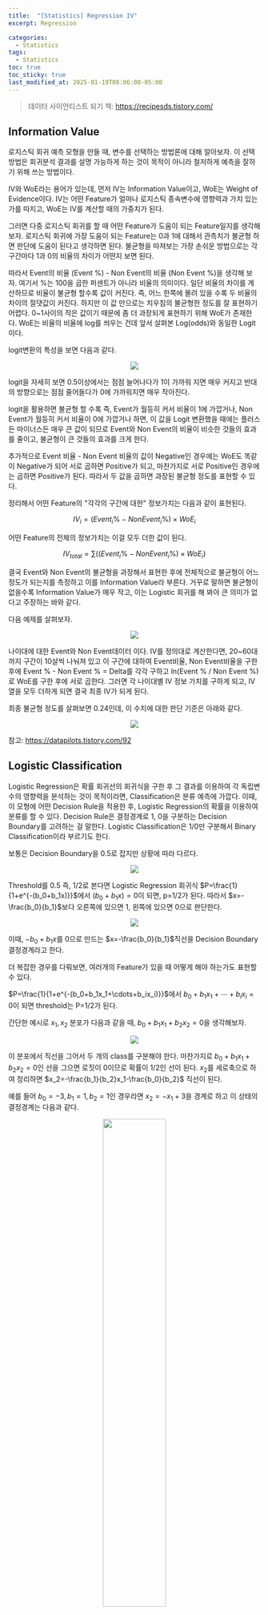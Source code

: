 ```yaml
---
title:  "[Statistics] Regression IV"
excerpt: Regression

categories:
  - Statistics
tags:
  - Statistics
toc: true
toc_sticky: true
last_modified_at: 2025-01-19T08:06:00-05:00
---
```


> 데이터 사이언티스트 되기 책: https://recipesds.tistory.com/

## Information Value

로지스틱 회귀 예측 모형을 만들 때, 변수를 선택하는 방법론에 대해 알아보자. 이 선택방법은 회귀분석 결과를 설명 가능하게 하는 것이 목적이 아니라 철저하게 예측을 잘하기 위해 쓰는 방법이다. 

IV와 WoE라는 용어가 있는데, 먼저 IV는 Information Value이고, WoE는 Weight of Evidence이다. IV는 어떤 Feature가 얼마나 로지스틱 종속변수에 영향력과 가치 있는가를 따지고, WoE는 IV를 계산할 때의 가중치가 된다. 

그러면 다중 로지스틱 회귀를 할 때 어떤 Feature가 도움이 되는 Feature일지를 생각해보자. 로지스틱 회귀에 가장 도움이 되는 Feature는 0과 1에 대해서 관측치가 불균형 하면 판단에 도움이 된다고 생각하면 된다. 불균형을 따져보는 가장 손쉬운 방법으로는 각 구간마다 1과 0의 비율의 차이가 어떤지 보면 된다. 

따라서 Event의 비율 (Event %) - Non Event의 비율 (Non Event %)을 생각해 보자. 여기서 %는 100을 곱한 퍼센트가 아니라 비율의 의미이다. 
일단 비율의 차이를 계산하므로 비율이 불균형 할수록 값이 커진다. 즉, 어느 한쪽에 몰려 있을 수록 두 비율의 차이의 절댓값이 커진다. 하지만 이 값 만으로는 치우침의 불균형한 정도를 잘 표현하기 어렵다. 0~1사이의 작은 값이기 때문에 좀 더 과장되게 표현하기 위해 WoE가 존재한다. WoE는 비율의 비율에 log를 씌우는 건데 앞서 살펴본 Log(odds)와 동일한 Logit이다. 

logit변환의 특성을 보면 다음과 같다. 

<p align="center"><img src="https://github.com/user-attachments/assets/a8be5511-9ed9-4639-8fe9-3d1d7b6934a2" height="" width=""></p>

logit을 자세히 보면 0.5이상에서는 점점 늘어나다가 1이 가까워 지면 매우 커지고 반대의 방향으로는 점점 줄어들다가 0에 가까워지면 매우 작아진다. 

logit을 활용하면 불균형 할 수록 즉, Event가 월등히 커서 비율이 1에 가깝거나, Non Event가 월등히 커서 비율이 0에 가깝거나 하면, 이 값을 Logit 변환했을 때에는 플러스든 마이너스든 매우 큰 값이 되므로 Event와 Non Event의 비율이 비슷한 것들의 효과를 줄이고, 불균형이 큰 것들의 효과를 크게 한다. 

추가적으로 Event 비율 - Non Event 비율의 값이 Negative인 경우에는 WoE도 똑같이 Negative가 되어 서로 곱하면 Positive가 되고, 마찬가지로 서로 Positive인 경우에는 곱하면 Positive가 된다. 따라서 두 값을 곱하면 과장된 불균형 정도를 표현할 수 있다. 

정리해서 어떤 Feature의 "각각의 구간에 대한" 정보가치는 다음과 같이 표현된다. 

$$IV_i=(Event_i\%-NonEvent_i\%) \times WoE_i$$ 

어떤 Feature의 전체의 정보가치는 이걸 모두 더한 값이 된다. 

$$IV_{total}=\sum((Event_i\%-NonEvent_i\%) \times WoE_i)$$

결국 Event와 Non Event의 불균형을 과장해서 표현한 후에 전체적으로 불균형이 어느정도가 되는지를 측정하고 이를 Information Value라 부른다. 거꾸로 말하면 불균형이 없을수록 Information Value가 매우 작고, 이는 Logistic 회귀를 해 봐야 큰 의미가 없다고 주장하는 바와 같다. 

다음 예제를 살펴보자. 

<p align="center"><img src="https://github.com/user-attachments/assets/373dd9a7-1b02-4e03-955a-8d8b205a27bf" height="" width=""></p>

나이대에 대한 Event와 Non Event데이터 이다. IV를 정의대로 계산한다면, 20~60대까지 구간이 10살씩 나눠져 있고 이 구간에 대하여 Event비율, Non Event비율을 구한 후에 Event % - Non Event % = Delta를 각각 구하고 ln(Event % / Non Event %)로 WoE를 구한 후에 서로 곱한다. 그러면 각 나이대별 IV 정보 가치를 구하게 되고, IV 열을 모두 더하게 되면 결국 최종 IV가 되게 된다. 

최종 불균형 정도를 살펴보면 0.24인데, 이 수치에 대한 판단 기준은 아래와 같다. 

<p align="center"><img src="https://github.com/user-attachments/assets/f5e8828e-ec84-424e-bfe9-a1c4a2a9e8ed" height="" width=""></p>

참고: https://datapilots.tistory.com/92

## Logistic Classification

Logistic Regression은 확률 회귀선의 회귀식을 구한 후 그 결과를 이용하여 각 독립변수의 영향력을 분석하는 것이 목적이라면, Classification은 분류 예측에 가깝다. 이때, 이 모형에 어떤 Decision Rule을 적용한 후, Logistic Regression의 확률을 이용하여 분류를 할 수 있다. Decision Rule은 결정경계로 1, 0을 구분하는 Decision Boundary를 고려하는 걸 말한다. Logistic Classification은 1/0만 구분해서 Binary Classification이라 부르기도 한다. 

보통은 Decision Boundary을 0.5로 잡지만 상황에 따라 다르다. 

<p align="center"><img src="https://github.com/user-attachments/assets/5905dc17-34e0-46bf-a1f0-e8fd1a2f7bc6" height="" width=""></p>

Threshold를 0.5 즉, 1/2로 본다면 Logistic Regression 회귀식 $P=\frac{1}{1+e^{-(b_0+b_1x)}}$에서 $(b_0+b_1x)=0$이 되면, p=1/2가 된다. 따라서 $x=-\frac{b_0}{b_1}$보다 오른쪽에 있으면 1, 왼쪽에 있으면 0으로 판단한다. 

<p align="center"><img src="https://github.com/user-attachments/assets/83cf40a0-6953-4e6d-bff7-c3c3134119dd" height="" width=""></p>

이때, $-b_0+b_1x$를 0으로 만드는 $x=-\frac{b_0}{b_1}$직선을 Decision Boundary결정경계라고 한다. 

더 복잡한 경우를 다뤄보면, 여러개의 Feature가 있을 때 어떻게 해야 하는가도 표현할 수 있다. 

$P=\frac{1}{1+e^{-(b_0+b_1x_1+\cdots+b_ix_i)}}$에서 $b_0+b_1x_1+\cdots+b_ix_i=0$이 되면 threshold는 P=1/2가 된다. 

간단한 예시로 $x_1, x_2$ 분포가 다음과 같을 때, $b_0+b_1x_1+b_2x_2=0$을 생각해보자. 

<p align="center"><img src="https://github.com/user-attachments/assets/2f53f47a-30af-4f84-bf5c-2fa80fcd386d" height="" width=""></p>

이 분포에서 직선을 그어서 두 개의 class를 구분해야 한다. 마찬가지로 $b_0+b_1x_1+b_2x_2=0$인 선을 그으면 로짓이 0이므로 확률이 1/2인 선이 된다. $x_2$를 세로축으로 하여 정리하면  $x_2=-\frac{b_1}{b_2}x_1-\frac{b_0}{b_2}$ 직선이 된다. 

예를 들어 $b_0=-3, b_1=1, b_2=1$인 경우라면 $x_2=-x_1+3$을 경계로 하고 이 상태의 결정경계는 다음과 같다. 

<p align="center"><img src="https://github.com/user-attachments/assets/62280268-ec91-466b-9438-916ca4a35cbd" height="50%" width="50%"></p>

이 Decision Boundary에서 어떻게 Class를 판단하는 방식은 다음과 같다. 

$$b_0+b_1x_1+b_2x_2 \geq 0 \to P \geq 1/2 \to y=1$$

$$b_0+b_1x_1+b_2x_2 < 0 \to P < 1/2 \to y=0$$

이 같은 Decision Boundary를 설정하여 확률이 0.5를 기준으로 1, 0을 구분할 수 있다. 

$x_1, x_2$의 2차원에 대한 로지스틱 회귀는 실제로 아래와 같은 식으로 생겼다. 

<p align="center"><img src="https://github.com/user-attachments/assets/e0ffa0a8-341a-4a45-b956-8b4dd2a7ccf5" height="" width=""></p>

여기서 두 $x$에 대한 평면에 있는 $b_0+b_1x_1+b_2x_2=0$직선이 확률 세로축(z축)으로 그리면 다음과 같은 Decision Boudary 평면이 된다. 

<p align="center"><img src="https://github.com/user-attachments/assets/7621fbb5-666d-4a0b-91f6-25f923074d28" height="" width=""></p>

이런 경우에 Logit을 단순회귀로 풀 수도 있겠지만, Polynomial로 할 수도 있다. 이는 Logistic 함수에서의 Logit을 여러가지 형태로 둘 수 있다는 말인데, Logit(x)를 다음과 같이 변형할 수 있다. 

1. 단순 직선

$$\frac{1}{1+e^{-(b_0+b_1x_1+b_2x_2)}}$$

2. 2차식 곡선

$$\frac{1}{1+e^{-(b_0+b_1x_1+b_2x_2+b_3x_1^2+b_4x_2^2+b_5x_1x_2)}}$$

3. n차식 곡선

$$\frac{1}{1+e^{-(b_0+b_1x_1+b_2x_1^2+b_3x_1^2x_2+b_4x_1^2x_2^2 \cdots)}}$$

이런 식으로 Logit을 비선형으로 표현할 수도 있다. $S(z)=\frac{1}{1+e^{-z}}$라 정의하고 1/2인 z=0인 선을 그림으로 표현하면 다음과 같다. 

<p align="center"><img src="https://github.com/user-attachments/assets/96592d28-169a-4029-a778-9e3184093b6c" height="" width=""></p>

이런 식으로 Logit을 Polynomial로 표현할 수 있다. 심지어는 Decision Boudary가 원으로도 가능하다. 

<p align="center"><img src="https://github.com/user-attachments/assets/0deabc12-d3c7-4fac-a307-5ce5a9f3d9c3" height="" width=""></p>

$$y=\frac{1}{1+e^{-(x_1^2+x_2^2-1)}}$$

이런 식이면 반지름이 1인 원의 바깥과 안쪽으로 결정경계를 그릴 수도 있다.

이번에는 종속변수가 다중클래스인 경우에 Classification을 어떻게 할 수 있는지 살펴보자. 예를 들어 3개 class가 있다고 하자. 

<p align="center"><img src="https://github.com/user-attachments/assets/c29f74ef-b40c-4e71-bb1e-14ba9517db22" height="50%" width="50%"></p>

다중클래스인 경우 1개 클래스와 나머지 클래스를 묶어서 2개 클래스를 나누듯이 여러 번 나누면 된다. 

<p align="center"><img src="https://github.com/user-attachments/assets/ddb7cb59-f0ff-4413-a0c2-556c05668e3b" height="" width=""></p>

이런 경우라면 3번을 시행할 수 있다. 종속변수가 Multi Class인 경우에는 Logisitc 회귀를 두 개씩 짝지은 만큼 시행하는 것이다. 
판단 기준은 어떤 새로운 입력값 x가 있을 때 x에 대해 이 3번의 시행 후 나오는 경우 중 가장 높은 확률이 나온 클래스를 선택한다. 

추가적으로 단층신경망(로지스틱회귀)으로 분류 문제를 풀 수 있는가 없는가?를 판단할 때에는 시각화한 후에 Decision Boundary를 그릴 수 있는가 없는가로 판단할 수 있다. XOR문제 같은 경우에는 단순하게 Boundary를 그릴 수 없기 때문에 다층신경망을 이용해서 공간을 Non Linear 하게 뒤틀어 버린 후에 Classification을 하게 된다. 

## Generalized Linear Model

GLM(Generalized Linear Model)은 일반형 회귀를 말한다. 일반형 회귀를 시작할 때 나오는 설명들로, 종속변수가 정규분포할 때는 선형회귀를, 종속변수가 Binary일 때는 Logistic 회귀를, 종속변수가 Poisson일 때에는 Poisson회귀를 한다며 당므과 같은 Link 함수를 소개하는 경우가 많다. 

<p align="center"><img src="https://github.com/user-attachments/assets/42917cf6-b56f-43c0-ba1c-5da11d91779f" height="" width=""></p>

여기에서 Link함수라는 건 Link함수를 이용하면 독립변수와 종속변수가 선형관계를 갖지 않는 경우, 로지스틱 회귀에서 보았던 것처럼 선형회귀로 문제를 풀 수 있다는 의미이다. 따라서 Link함수는 종속변수에 적용하는 함수이다. 이 Link함수라는 것을 이해하기 위해서는 회귀를 할 때 모회귀선에 대한 가정을 이해하는 것이 중요하다. 이를 더 자세하게 알아보기 위해서 선형회귀, 로지스틱회귀, 포아송회귀, 그리고 일반적인 회귀 순서로 살펴보자. 

먼저 선형회귀부터 살펴보면 선형회귀에서 회귀분석을 할 때에는 어떤 가정을 만족해야 하는데, 그 가정은 첫 번째로 독립변수와 종속변수가 선형관계이고, 회귀선이 지나는 y의 값은 각 xᵢ에서의 모집단 yᵢ의 추정 평균(True Estimated Mean)을 지나게 된다는 것이다. 그리고, 모집단 yᵢ는 가우시안 분포를 한다는 것이다. 

<p align="center"><img src="https://github.com/user-attachments/assets/5a0f9995-0412-4ffa-ac26-8e3cb3b4a277" height="" width=""></p>

따라서 선형회귀의 경우, x와 y가 선형관계이고, 각 x에서의 회귀선상의 각 y의 의미는 가우시안 분포를 가지는 y에 대한 모평균 추정값(Estimated True Mean)을 의미한다. 

이를 표현하면 다음과 같다. 

$$\mu_i = b_0+b_1x_i$$

각 관측점의 종속변수의 모분포를 표현하면 다음과 같다. 

$$y_i \sim \mathcal{N}(\mu_i, \epsilon)$$

다음으로 로지스틱 회귀이다. 같은 의미로 로지스틱회귀에서 회귀분석을 할 때 만족해야 하는 가정은 독립변수와 종속변수, 즉 xᵢ와 Odds $\frac{P_i}{1-P_i}$가 지수관계이고, 회귀선이 지나는 y의 값은 각 xᵢ에서의 모집단 yᵢ의 추정 확률(True Estimated Probability)을 지나게 된다는 것이다. 그리고, 모집단 yᵢ는 베르누이 분포를 한다는 것이다. 

회귀선을 찾기 위한 각 xᵢ에서의 표본 확률을 이용한다. 이를 수식으로 풀어쓰면 다음과 같다. 

$$\ln \left(\frac{P_i}{1-P_i} \right) = b_0 + b_1x_i$$

이걸 선형회귀의 경우와 똑같이 각 관측점 xᵢ에서의 종속변수의 모분포는 베르누이 분포니까 종속변수의 모분포가 다음과 같이 표현된다. 

$$y_i \sim Ber(P_i)$$

다음으로 포아송 회귀이다. 포아송회귀에서 회귀분석을 할 때 만족해야 하는 가정은 독립변수와 종속변수가 지수관계를 가지고, 회귀선이 지나는 y의 값은 각 xᵢ에서의 모집단 yᵢ의 추정 평균 발생률(True Estimated Mean Number of Event)을 지나게 된다는 것이다. 그리고 각 xᵢ에서의 종속변수인 모집단 yᵢ는 포아송분포를 한며 다음과 같이 표현한다. 

$$\lambda_i = e^{(b_0+b_1x_i)}$$

그리고, 각 관측점 xᵢ에서 관측된 종속변수 yᵢ의 분포는 모평균발생률을 모수로 한 Poisson 분포를 갖는다. 각 xᵢ에서의 표본 yᵢ의 표본평균발생률을 이용해서 선형회귀선을 찾는다. 

$$y_i \sim Poisson(\lambda_i)$$

<p align="center"><img src="https://github.com/user-attachments/assets/1bc849e9-e9e7-4602-90a0-10d5b261ae0a" height="" width=""></p>

위 포아송 분포 데이터를 보면 선형은 아닌 것 같은데, Exponential이 강하게 든다. 그리고 각 관측점에서 yᵢ의 분산이 점점 더 커지는 느낌이다. 

포아송 분포는 $x$가 발생 횟수, $\lambda$가 평균 발생률일 때 다음과 같다. 

$$P(X=x)=\frac{\lambda^xe^{-\lambda}}{x!}$$ 

이때 평균 발생률에 따라 모양이 다음과 같이 바뀐다. 

<p align="center"><img src="https://github.com/user-attachments/assets/84d0f9da-4420-4d31-a03a-f8c9206e6d0f" height="" width=""></p>

이걸 돌려서 보면 다음과 같다. 

<p align="center"><img src="https://github.com/user-attachments/assets/0ba2ac96-e4b8-4b67-816f-afa163d83c9b" height="" width=""></p>

이걸 해석해보면 $\lambda_i$가 평균 발생률 이므로 평균 발생률이 $\lambda_i$일 때, $y_i$번 발생할 확률을 의미한다. 
이 데이터 분포를 Poisson 분포와 겹쳐서 그리면 다음과 같다. 

<p align="center"><img src="https://github.com/user-attachments/assets/3ee77d0b-141f-4e37-9d89-3b118245a67c" height="" width=""></p>

y축이 실제 발생 횟수이다. 이 확률 분포를 바라보면 다음과 같이 해석할 수 있다. 각 xᵢ에서 관찰된 발생 횟수는 yᵢ로 관찰되고 관찰된 yᵢ에 대하여 계산한 평균 발생률 λᵢ에 따라서 발생 횟수의 yᵢ모분포가 결정된다. 회귀선을 보면 지수함수처럼 늘어난다. 따라서 다음과 같은 형태가 된다. 

$$\lambda_i = e^{(b_0+b_1x_i)}$$

결국 $\ln \lambda_i = b_0+b_1x_i$가 되고 $y_i \sim Poisson(\lambda_i)$이다. 그렇다면 λᵢ값들을 어떻게 변환해야 직선처럼까? 각 xᵢ에서의 λᵢ를 활용해서 회귀를 하고 λᵢ가 지수형태를 가지니까, 로그를 취해서 다음과 같이 정리할 수 있다. 

$$\ln(\lambda_i) = b_0+b_1x_i$$

$$y_i \sim Poisson(\lambda_i)$$

이렇게 하면 선형회귀로 고쳐서 회귀를 할 수 있다. 로지스틱 회귀의 링크함수가 logit이라면 포아송의 경우는 $\ln$이다. 

지금까지가 link함수를 선정하는 원리인데, 이런 경우도 있을 수 있다. 데이터가 지수함수처럼 늘어나는데, 각 관찰점에서의 종속변수는 포아송이 아닌 가우시안 분포를 따르는 것이다. 

<p align="center"><img src="https://github.com/user-attachments/assets/9b6170aa-0af3-47f5-aedb-d06587289f7a" height="" width=""></p>

이런 식으로 생긴 데이터에 대해서 link 함수를 정한다면 yᵢ는 어떤 분포를 갖는가? 와 전체 추세가 어떤가?를 생각했을 때, 전체 추세가 지수함수 꼴이니까, 로그를 씌워서 선형회귀처럼 만들 수 있다. 또한 각 관측점 xᵢ에서의 종속변수의 모분포는 가우시안 이니까 다음과 같이 표현할 수 있다. 

$$\ln(\mu_i) = b_0+b_1x$$

$$y_i \sim \mathcal{N}(\mu_i, \epsilon)$$

이런 식으로 로그함수를 링크 함수로 정해서 회귀하면 된다. 

어떤 식으로 Poisson 회귀를 하는지 한번 statsmodel의 코드 예시를 살펴보고, 마지막에 봤던 지수느낌의 Gaussian도 확인해보자. 

```py
# Poisson 회귀 
import statsmodels.api as sm 
 
exog, endog = sm.add_constant(x), y 
 
model = sm.GLM(endog, exog, sm.families.Poisson(link=sm.families.links.log)) 
 
reg = model.fit()  # link함수는 log, yi의 분포는 Poisson이라는 의미입니다.
```

exog는 exogenous라고 해서 독립변수 x를 의미하고, endog는 endogenous라고 해서 종속변수 y를 의미한다. 
exog는 외생변수, endog는 내생변수를 의미하고, 독립변수는 모형에 외부에서 영향을 주는 변수, 종속변수는 모형 내부에서 독립변수의 영향을 받는 변수라는 느낌으로 알아두면 된다. 코드의 의미는 특정 분포의 종속변수에 link함수를 씌우듯이 같은 순서로 종속변수 포아송에, 링크 함수는 log로 정해주면 자동으로 회귀 분석을 해준다. 

가우시안의 경우 다음과 같다. 

```py
model = sm.GLM(endog, exog, family=sm.families.Gaussian(sm.families.links.log)) # link함수는 log, yi의 분포는 Gaussian이라는 이야기입니다. 
 
reg = model.fit()
```

종속변수 가우시안에, 링크함수 log로 해서 회귀 분석 결과를 알려준다. 








